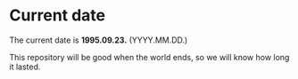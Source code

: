 # Current date

The current date is **1995.09.23.** (YYYY.MM.DD.)

This repository will be good when the world ends, so we will know how long it lasted.